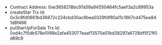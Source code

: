 * Contract Address: 0xe3658218bc97a59a94550464fc5aef3a2c89953a
* createStar Trx Id: 0x3c8fd0861bd36872c224cbd30ac8bea0329fdf80a11c1867cd475ea841d8f486
* putStarUpForSale Trx Id: 0xd4c7f5db578e1098e2afa453077eaaf13570a51bd38297a8728df5f21f0d69c9